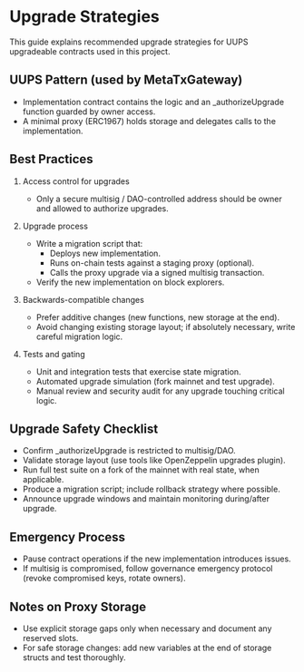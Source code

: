 # Upgrade Strategies

This guide explains recommended upgrade strategies for UUPS upgradeable contracts used in this project.

## UUPS Pattern (used by MetaTxGateway)

- Implementation contract contains the logic and an _authorizeUpgrade function guarded by owner access.
- A minimal proxy (ERC1967) holds storage and delegates calls to the implementation.

## Best Practices

1. Access control for upgrades  
   - Only a secure multisig / DAO-controlled address should be owner and allowed to authorize upgrades.

2. Upgrade process
   - Write a migration script that:
     - Deploys new implementation.
     - Runs on-chain tests against a staging proxy (optional).
     - Calls the proxy upgrade via a signed multisig transaction.
   - Verify the new implementation on block explorers.

3. Backwards-compatible changes
   - Prefer additive changes (new functions, new storage at the end).
   - Avoid changing existing storage layout; if absolutely necessary, write careful migration logic.

4. Tests and gating
   - Unit and integration tests that exercise state migration.
   - Automated upgrade simulation (fork mainnet and test upgrade).
   - Manual review and security audit for any upgrade touching critical logic.

## Upgrade Safety Checklist

- Confirm _authorizeUpgrade is restricted to multisig/DAO.
- Validate storage layout (use tools like OpenZeppelin upgrades plugin).
- Run full test suite on a fork of the mainnet with real state, when applicable.
- Produce a migration script; include rollback strategy where possible.
- Announce upgrade windows and maintain monitoring during/after upgrade.

## Emergency Process

- Pause contract operations if the new implementation introduces issues.
- If multisig is compromised, follow governance emergency protocol (revoke compromised keys, rotate owners).

## Notes on Proxy Storage

- Use explicit storage gaps only when necessary and document any reserved slots.
- For safe storage changes: add new variables at the end of storage structs and test thoroughly.
